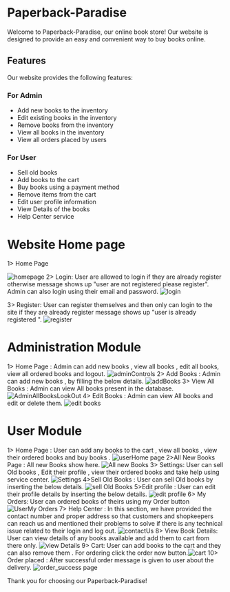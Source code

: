 # Paperback-Paradise

Welcome to Paperback-Paradise, our online book store! Our website is designed to provide an easy and convenient way to buy books online.

## Features

Our website provides the following features:

### For Admin
- Add new books to the inventory
- Edit existing books in the inventory
- Remove books from the inventory
- View all books in the inventory
- View all orders placed by users

### For User
- Sell old books
- Add books to the cart
- Buy books using a payment method
- Remove items from the cart
- Edit user profile information
- View Details of the books
- Help Center service


# Website Home page​

1> Home Page 

![homepage](https://user-images.githubusercontent.com/43900397/234164759-f8812ad3-9d8a-4cd5-aa56-fa32590859b1.png)
2> Login: User are allowed to login if they are already register otherwise message shows up "user are not registered please register".​
Admin can also login using their email and password.
![login](https://user-images.githubusercontent.com/43900397/234164992-887f06af-b86c-4fc0-af6d-11e4ba6ac186.png)

3> Register: User can register themselves and then only can login to the site if they are already register message shows up "user is already registered ".​
![register](https://user-images.githubusercontent.com/43900397/234165067-3c95abf0-60d7-4cc4-9cec-03e5e03bdf5f.png)

# Administration Module​
1> Home Page : Admin can add new books , view all books , edit all books, view all ordered books and logout.​
![adminControls](https://user-images.githubusercontent.com/43900397/234165216-3a16f523-c3de-4ce5-b62c-2d562361a116.png)
2> Add Books : Admin can add new books , by filling the below details.​
![addBooks](https://user-images.githubusercontent.com/43900397/234165316-a3bdc085-8609-4d9f-9f10-0ef4b2977e49.png)
3> View All Books : Admin can view All books present in the database.​
![AdminAllBooksLookOut](https://user-images.githubusercontent.com/43900397/234165399-0671d2ae-531b-4b85-9d9a-e91102f08798.png)
4> Edit Books : Admin can view All books and edit or delete them.​
![edit books](https://user-images.githubusercontent.com/43900397/234165457-9f1aa99f-6eb4-4c0e-a7ca-135d1d1c5a50.png)

# User Module​
1> Home Page : User can add any books to the cart , view all books , view their ordered  books and buy books .​
![userHome page](https://user-images.githubusercontent.com/43900397/234165557-263c0d83-a4ad-42f5-8072-0eacf9425fde.png)
2>All New Books Page : All new Books show here.​
![All new Books](https://user-images.githubusercontent.com/43900397/234165632-b4572d32-8c03-41c3-9fa9-bce6cb747bf1.png)
3> Settings: User can sell Old books , Edit their profile , view their ordered books and take help using service center.​
![Settings](https://user-images.githubusercontent.com/43900397/234165690-381a239d-e601-4fb2-a7f4-28c88b6e1b17.png)
4>Sell Old Books : User can sell Old books by inserting the below details.​
![sell Old Books](https://user-images.githubusercontent.com/43900397/234165767-ab7e4b1e-9c9b-4379-8d0e-688db226ca80.png)
5>Edit profile : User can edit their profile details by inserting the below details.​
![edit profile](https://user-images.githubusercontent.com/43900397/234165846-ae14f61f-beaa-4901-aed0-32658a32bed2.png)
6> My Orders: User can ordered books of theirs using my Order button​
![UserMy Orders](https://user-images.githubusercontent.com/43900397/234165886-196dc5e6-eb92-45eb-a43e-6223c619cc31.png)
7> Help Center : In this section, we have provided the contact number and proper address so that customers and shopkeepers can reach us and mentioned their problems to solve if there is any technical issue related to their login and log out.​
![contactUs](https://user-images.githubusercontent.com/43900397/234165942-a4c4e029-ebdb-4266-a37b-e37c015a3df8.png)
8> View Book Details: User can view details of any books available and add them to cart from there only.​
![view Details](https://user-images.githubusercontent.com/43900397/234166008-328eb1a7-7c72-4d4e-a8ba-25e06264dbc2.png)
9> Cart: User can add books to the cart and they can also remove them . For ordering click the order now button.​
![cart](https://user-images.githubusercontent.com/43900397/234166038-492cd3c0-db2b-492e-923a-d2f2abb796ae.png)
10> Order placed : After successful order message is given to user about the delivery.​
![order_success page](https://user-images.githubusercontent.com/43900397/234166113-8c67cf18-48e8-4ba8-ab81-6210813172eb.png)




Thank you for choosing our Paperback-Paradise!
